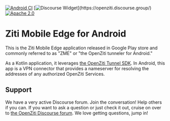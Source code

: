 [![Android CI](https://github.com/openziti/ziti-tunnel-android/actions/workflows/android.yml/badge.svg)](https://github.com/openziti/ziti-tunnel-android/actions/workflows/android.yml)
[![Discourse Widget](https://img.shields.io/badge/join-us%20on%20discourse-gray.svg?longCache=true&logo=discourse&colorB=brightgreen")](https://openziti.discourse.group/)
[![Apache 2.0](https://img.shields.io/github/license/openziti/ziti-tunnel-android)](https://github.com/openziti/ziti-tunnel-android/blob/main/LICENSE)


# Ziti Mobile Edge for Android

This is the Ziti Mobile Edge application released in Google Play store and commonly referred to as "ZME" or "the
OpenZiti tunneler for Android."

As a Kotlin application, it leverages [the OpenZiti Tunnel SDK](https://github.com/openziti/ziti-tunnel-sdk-c?tab=readme-ov-file#readme). In Android, this app is a VPN connector
that provides a nameserver for resolving the addresses of any authorized OpenZiti Services.

## Support

We have a very active Discourse forum. Join the conversation! Help others if you can. If you want to ask a question or just check it out,
cruise on over to [the OpenZiti Discourse forum](https://openziti.discourse.group/). We love getting questions, jump in!
